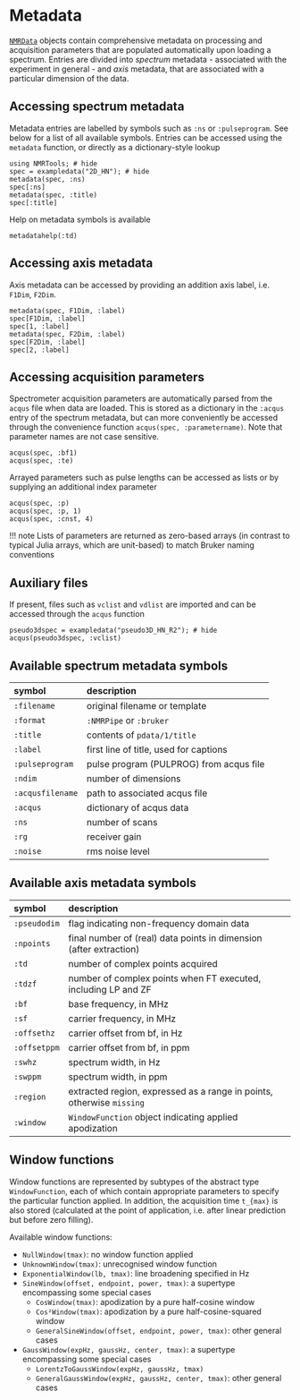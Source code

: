 # Metadata

[`NMRData`](@ref) objects contain comprehensive metadata on processing and acquisition parameters that are populated automatically upon loading a spectrum. Entries are divided into *spectrum* metadata - associated with the experiment in general - and *axis* metadata, that are associated with a particular dimension of the data.


## Accessing spectrum metadata

Metadata entries are labelled by symbols such as `:ns` or `:pulseprogram`. See below for a list of all available symbols. Entries can be accessed using the `metadata` function, or directly as a dictionary-style lookup

```@repl 1
using NMRTools; # hide
spec = exampledata("2D_HN"); # hide
metadata(spec, :ns)
spec[:ns]
metadata(spec, :title)
spec[:title]
```

Help on metadata symbols is available

```@repl 1
metadatahelp(:td)
```


## Accessing axis metadata

Axis metadata can be accessed by providing an addition axis label, i.e. `F1Dim`, `F2Dim`.

```@repl 1
metadata(spec, F1Dim, :label)
spec[F1Dim, :label]
spec[1, :label]
metadata(spec, F2Dim, :label)
spec[F2Dim, :label]
spec[2, :label]
```


## Accessing acquisition parameters

Spectrometer acquisition parameters are automatically parsed from the `acqus` file when data are loaded. This is stored as a dictionary in the `:acqus` entry of the spectrum metadata, but can more conveniently be accessed through the convenience function `acqus(spec, :parametername)`. Note that parameter names are not case sensitive.

```@repl 1
acqus(spec, :bf1)
acqus(spec, :te)
```

Arrayed parameters such as pulse lengths can be accessed as lists or by supplying an additional index parameter

```@repl 1
acqus(spec, :p)
acqus(spec, :p, 1)
acqus(spec, :cnst, 4)
```

!!! note
    Lists of parameters are returned as zero-based arrays (in contrast to typical Julia arrays, which are unit-based) to match Bruker naming conventions


## Auxiliary files

If present, files such as `vclist` and `vdlist` are imported and can be accessed through the `acqus` function

```@repl 1
pseudo3dspec = exampledata("pseudo3D_HN_R2"); # hide
acqus(pseudo3dspec, :vclist)
```


## Available spectrum metadata symbols

| symbol           | description                                |
|:-----------------|:-------------------------------------------|
| `:filename`      | original filename or template              |
| `:format`        | `:NMRPipe` or `:bruker`                    |
| `:title`         | contents of `pdata/1/title`                |
| `:label`         | first line of title, used for captions     |
| `:pulseprogram`  | pulse program (PULPROG) from acqus file    |
| `:ndim`          | number of dimensions                       |
| `:acqusfilename` | path to associated acqus file              |
| `:acqus`         | dictionary of acqus data                   |
| `:ns`            | number of scans                            |
| `:rg`            | receiver gain                              |
| `:noise`         | rms noise level                            |


## Available axis metadata symbols

| symbol         | description                                                           |
|:---------------|:----------------------------------------------------------------------|
| `:pseudodim`   | flag indicating non-frequency domain data                             |
| `:npoints`     | final number of (real) data points in dimension (after extraction)    |
| `:td`          | number of complex points acquired                                     |
| `:tdzf`        | number of complex points when FT executed, including LP and ZF        |
| `:bf`          | base frequency, in MHz                                                |
| `:sf`          | carrier frequency, in MHz                                             |
| `:offsethz`    | carrier offset from bf, in Hz                                         |
| `:offsetppm`   | carrier offset from bf, in ppm                                        |
| `:swhz`        | spectrum width, in Hz                                                 |
| `:swppm`       | spectrum width, in ppm                                                |
| `:region`      | extracted region, expressed as a range in points, otherwise `missing` |
| `:window`      | `WindowFunction` object indicating applied apodization                |


## Window functions

Window functions are represented by subtypes of the abstract type `WindowFunction`, each of which contain appropriate parameters to specify the particular function applied. In addition, the acquisition time ``t_{max}`` is also stored (calculated at the point of application, i.e. after linear prediction but before zero filling).

Available window functions:
* `NullWindow(tmax)`: no window function applied
* `UnknownWindow(tmax)`: unrecognised window function
* `ExponentialWindow(lb, tmax)`: line broadening specified in Hz
* `SineWindow(offset, endpoint, power, tmax)`: a supertype encompassing some special cases
  - `CosWindow(tmax)`: apodization by a pure half-cosine window
  - `Cos²Window(tmax)`: apodization by a pure half-cosine-squared window
  - `GeneralSineWindow(offset, endpoint, power, tmax)`: other general cases
* `GaussWindow(expHz, gaussHz, center, tmax)`: a supertype encompassing some special cases
  - `LorentzToGaussWindow(expHz, gaussHz, tmax)`
  - `GeneralGaussWindow(expHz, gaussHz, center, tmax)`: other general cases
